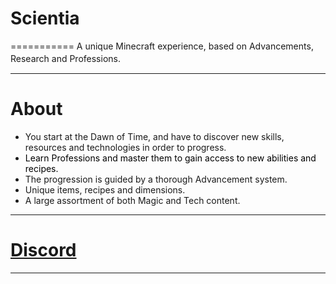 # Scientia
===========
A unique Minecraft experience, based on Advancements, Research and Professions.<span style="font-size: 18px;">  
</span>

* * *

# About

*   You start at the Dawn of Time, and have to discover new skills, resources and technologies in order to progress.
*   <span style="color: #000000;">Learn Professions and master them to gain access to new abilities and recipes.  
    </span>
*   The progression is guided by a thorough Advancement system.
*   Unique items, recipes and dimensions.
*   A large assortment of both Magic and Tech content.

* * *

# [Discord](https://discord.gg/HnWNd7X)

* * *
